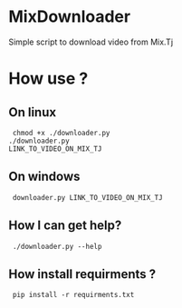 # MixDownloader
Simple script to download video from Mix.Tj <br>

# How use ?
## On linux
<code> chmod +x ./downloader.py </code> <BR>
<code>./downloader.py LINK_TO_VIDEO_ON_MIX_TJ </code>

## On windows
<code> downloader.py LINK_TO_VIDEO_ON_MIX_TJ </code>

## How I can get help?
<code> ./downloader.py --help </code>

## How install requirments ?
<code> pip install -r requirments.txt </code>
